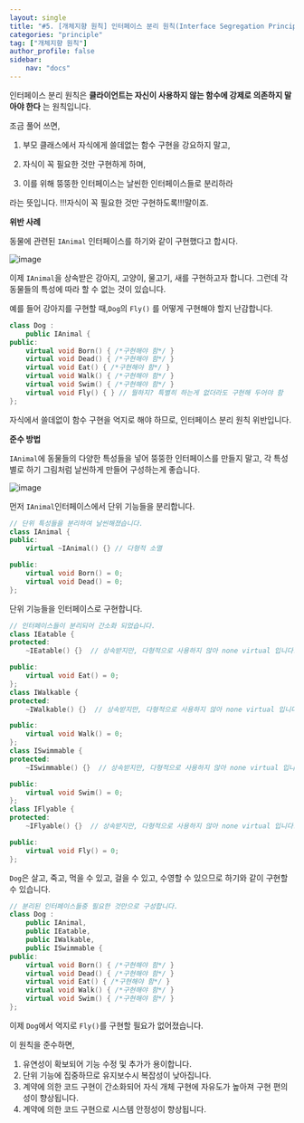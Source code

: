 ```yaml
---
layout: single
title: "#5. [개체지향 원칙] 인터페이스 분리 원칙(Interface Segregation Principle)"
categories: "principle"
tag: ["개체지향 원칙"]
author_profile: false
sidebar: 
    nav: "docs"
---
```


인터페이스 분리 원칙은 **클라이언트는 자신이 사용하지 않는 함수에 강제로 의존하지 말아야 한다** 는 원칙입니다.

조금 풀어 쓰면,

1. 부모 클래스에서 자식에게 쓸데없는 함수 구현을 강요하지 말고,

2. 자식이 꼭 필요한 것만 구현하게 하며,

3. 이를 위해 뚱뚱한 인터페이스는 날씬한 인터페이스들로 분리하라

라는 뜻입니다. !!!자식이 꼭 필요한 것만 구현하도록!!!말이죠.

**위반 사례**

동물에 관련된 `IAnimal` 인터페이스를 하기와 같이 구현했다고 합시다.

![image](https://github.com/tango1202/tango1202.github.io/assets/133472501/4d787743-47b6-4166-8ba1-4aef7e740bc9)

이제 `IAnimal`을 상속받은 강아지, 고양이, 물고기, 새를 구현하고자 합니다. 그런데 각 동물들의 특성에 따라 할 수 없는 것이 있습니다.

예를 들어 강아지를 구현할 때,`Dog`의 `Fly()` 를 어떻게 구현해야 할지 난감합니다.

``` cpp
class Dog :
    public IAnimal {
public:        
    virtual void Born() { /*구현해야 함*/ }
    virtual void Dead() { /*구현해야 함*/ }
    virtual void Eat() { /*구현해야 함*/ }
    virtual void Walk() { /*구현해야 함*/ }
    virtual void Swim() { /*구현해야 함*/ }
    virtual void Fly() { } // 뭘하지? 특별히 하는게 없더라도 구현해 두어야 함
};
```
자식에서 쓸데없이 함수 구현을 억지로 해야 하므로, 인터페이스 분리 원칙 위반입니다. 

**준수 방법**

`IAnimal`에 동물들의 다양한 특성들을 넣어 뚱뚱한 인터페이스를 만들지 말고, 각 특성별로 하기 그림처럼 날씬하게 만들어 구성하는게 좋습니다.

![image](https://github.com/tango1202/tango1202.github.io/assets/133472501/c06053c3-2740-4579-9111-07aad6c91a2e)

먼저 `IAnimal`인터페이스에서 단위 기능들을 분리합니다.

```cpp
// 단위 특성들을 분리하여 날씬해졌습니다.
class IAnimal {
public:
    virtual ~IAnimal() {} // 다형적 소멸

public:
    virtual void Born() = 0;
    virtual void Dead() = 0;
};
```

단위 기능들을 인터페이스로 구현합니다.

```cpp
// 인터페이스들이 분리되어 간소화 되었습니다.
class IEatable {
protected:
    ~IEatable() {}  // 상속받지만, 다형적으로 사용하지 않아 none virtual 입니다.

public:
    virtual void Eat() = 0;
};
class IWalkable {
protected:
    ~IWalkable() {}  // 상속받지만, 다형적으로 사용하지 않아 none virtual 입니다.

public:
    virtual void Walk() = 0;
};
class ISwimmable {
protected:
    ~ISwimmable() {}  // 상속받지만, 다형적으로 사용하지 않아 none virtual 입니다.

public:
    virtual void Swim() = 0;
};
class IFlyable {
protected:
    ~IFlyable() {}  // 상속받지만, 다형적으로 사용하지 않아 none virtual 입니다.

public:
    virtual void Fly() = 0;
};
```

`Dog`은 살고, 죽고, 먹을 수 있고, 걸을 수 있고, 수영할 수 있으므로 하기와 같이 구현할 수 있습니다.

```cpp
// 분리된 인터페이스들중 필요한 것만으로 구성합니다.
class Dog :
    public IAnimal,
    public IEatable,
    public IWalkable,
    public ISwimmable {
public:        
    virtual void Born() { /*구현해야 함*/ }
    virtual void Dead() { /*구현해야 함*/ }
    virtual void Eat() { /*구현해야 함*/ }
    virtual void Walk() { /*구현해야 함*/ }
    virtual void Swim() { /*구현해야 함*/ }
};
```

이제 `Dog`에서 억지로 `Fly()`를 구현할 필요가 없어졌습니다.

이 원칙을 준수하면,

1. 유연성이 확보되어 기능 수정 및 추가가 용이합니다.
2. 단위 기능에 집중하므로 유지보수시 복잡성이 낮아집니다.
3. 계약에 의한 코드 구현이 간소화되어 자식 개체 구현에 자유도가 높아져 구현 편의성이 향상됩니다.
4. 계약에 의한 코드 구현으로 시스템 안정성이 향상됩니다.



